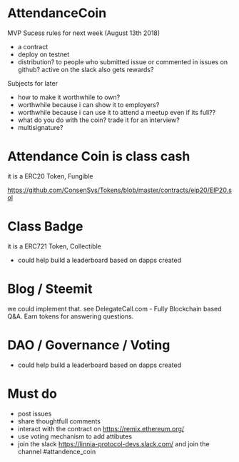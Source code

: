
# AttendanceCoin

MVP Sucess rules for next week (August 13th 2018)
- a contract
- deploy on testnet
- distribution? to people who submitted issue or commented in issues on github? active on the slack also gets rewards?

Subjects for later
- how to make it worthwhile to own? 
- worthwhile because i can show it to employers? 
- worthwhile because i can use it to attend a meetup even if its full??
- what do you do with the coin? trade it for an interview?
- multisignature?

# Attendance Coin is class cash
it is a ERC20 Token, Fungible

https://github.com/ConsenSys/Tokens/blob/master/contracts/eip20/EIP20.sol

# Class Badge
it is a ERC721 Token, Collectible

- could help build a leaderboard based on dapps created

# Blog / Steemit

we could implement that. see DelegateCall.com - Fully Blockchain based Q&A. Earn tokens for answering questions.

# DAO / Governance / Voting

- could help build a leaderboard based on dapps created

# Must do

- post issues
- share thoughtfull comments
- interact with the contract on https://remix.ethereum.org/
- use voting mechanism to add attibutes
- join the slack https://linnia-protocol-devs.slack.com/ and join the channel #attandence_coin

